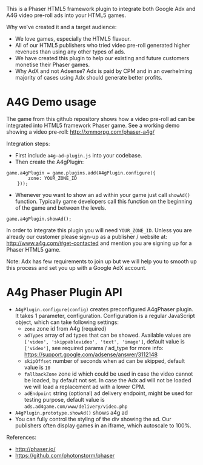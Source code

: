 This is a Phaser HTML5 framework plugin to integrate both Google Adx and A4G video pre-roll ads into your HTML5 games.

Why we've created it and a target audience:
* We love games, especially the HTML5 flavour.
* All of our HTML5 publishers who tried video pre-roll generated higher revenues than using any other types of ads.
* We have created this plugin to help our existing and future customers monetise their Phaser games.
* Why AdX and not Adsense? Adx is paid by CPM and in an overhelming majority of cases using Adx should generate better profits.

A4G Demo usage
================

The game from this github repository shows how a video pre-roll ad can be integrated into HTML5 framework Phaser game. 
See a working demo showing a video pre-roll: http://xmmorpg.com/phaser-a4g/

Integration steps:
* First include `a4g-ad-plugin.js` into your codebase.
* Then create the A4gPlugin:

```
game.a4gPlugin = game.plugins.add(A4gPlugin.configure({
        zone: YOUR_ZONE_ID
    }));
```
* Whenever you want to show an ad within your game just call `showAd()` function. 
Typically game developers call this function on the beginning of the game and between the levels. 

```
game.a4gPlugin.showAd();
```

In order to integrate this plugin you will need `YOUR_ZONE_ID`. Unless you are already our customer please sign-up as a publisher / website at: http://www.a4g.com/#get-contacted
and mention you are signing up for a Phaser HTML5 game.

Note: Adx has few requirements to join up but we will help you to smooth up this process and set you up with a Google AdX account.

A4g Phaser Plugin API
=====================

* `A4gPlugin.configure(config)` creates preconfigured A4gPhaser plugin. It takes 1 parameter, configuration.
Configuration is a regular JavaScript object, which can take following settings:
  * `zone` zone id from A4g (required)
  * `adTypes` array of ad types that can be showed. Available values are `['video', 'skippablevideo', 'text', 'image']`, default value is `['video']`, see required params / ad_type for more info: https://support.google.com/adsense/answer/3112148
  * `skipOffset` number of seconds when ad can be skipped, default value is `10`
  * `fallbackZone` zone id which could be used in case the video cannot be loaded, by default not set. In case the Adx ad will not be loaded we will load a replacement ad with a lower CPM.
  * `adEndpoint` string (optional) ad delivery endpoint, might be used for testing purpose, default value is `ads.ad4game.com/www/delivery/video.php` 
* `A4gPlugin.prototype.showAd()` shows a4g ad
* You can fully control the styling of the div showing the ad. Our publishers often display games in an iframe, which autoscale to 100%.

References:
* http://phaser.io/
* https://github.com/photonstorm/phaser
